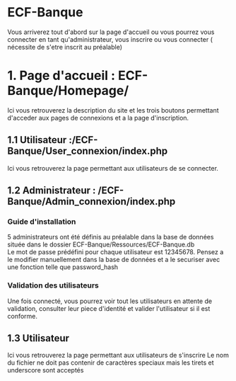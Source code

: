 # ECF-Banque

Vous arriverez tout d'abord sur la page d'accueil ou vous pourrez vous connecter en tant qu'administrateur, vous inscrire ou vous connecter ( nécessite de s'etre inscrit au préalable)

<h1>1. Page d'accueil : ECF-Banque/Homepage/ </h1>
Ici vous retrouverez la description du site et les trois boutons permettant d'acceder aux pages de connexions et a la page d'inscription.

<h2>1.1 Utilisateur :/ECF-Banque/User_connexion/index.php </h2>
Ici vous retrouverez la page permettant aux utilisateurs de se connecter.

<h2>1.2 Administrateur : /ECF-Banque/Admin_connexion/index.php</h2>
<h3>Guide d'installation</h3>
5 administrateurs ont été définis au préalable dans la base de données située dans le dossier ECF-Banque/Ressources/ECF-Banque.db <br>
Le mot de passe prédéfini pour chaque utilisateur est 12345678.
Pensez a le modifier manuellement dans la base de données et a le securiser avec une fonction telle que password_hash

<h3>Validation des utilisateurs</h3>

Une fois connecté, vous pourrez voir tout les utilisateurs en attente de validation, consulter leur piece d'identité et valider l'utilisateur si il est conforme.

<h2>1.3 Utilisateur </h2>
Ici vous retrouverez la page permettant aux utilisateurs de s'inscrire 
Le nom du fichier ne doit pas contenir de caractères speciaux mais les tirets et underscore sont acceptés
